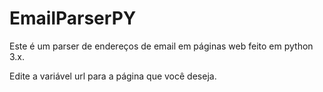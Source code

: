 # EmailParserPY

Este é um parser de endereços de email em páginas web feito em python 3.x.

Edite a variável url para a página que você deseja.
